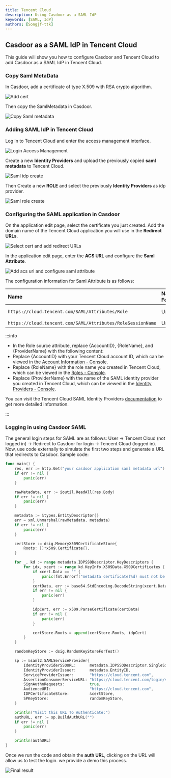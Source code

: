 ```yaml
---
title: Tencent Cloud
description: Using Casdoor as a SAML IdP
keywords: [SAML, IdP]
authors: [Songjf-ttk]
---
```


## Casdoor as a SAML IdP in Tencent Cloud

This guide will show you how to configure Casdoor and Tencent Cloud to add Casdoor as a SAML IdP in Tencent Cloud.

### Copy Saml MetaData

In Casdoor, add a certificate of type X.509 with RSA crypto algorithm.

![Add cert](/img/how-to-connect/saml/saml_tencent-cloud_cert.png)

Then copy the SamlMetadata in Casdoor.

![Copy Saml metadata](/img/how-to-connect/saml/saml_tencent-cloud_metadata.png)

### Adding SAML IdP in Tencent Cloud

Log in to Tencent Cloud and enter the access management interface.

![Login Access Management](/img/how-to-connect/saml/saml_tencent-cloud_access_management.png)

Create a new **Identity Providers** and upload the previously copied **saml metadata** to Tencent Cloud.

![Saml idp create](/img/how-to-connect/saml/saml_tencent-cloud_idp_create.png)

Then Create a new **ROLE** and select the previously **Identity Providers** as idp provider.

![Saml role create](/img/how-to-connect/saml/saml_tencent-cloud_create_role.png)

### Configuring the SAML application in Casdoor

On the application edit page, select the certificate you just created. Add the domain name of the Tencent Cloud application you will use in the **Redirect URLs**.

![Select cert and add redirect URLs](/img/how-to-connect/saml/saml_tencent-cloud_app.png)

In the application edit page, enter the **ACS URL** and configure the **Saml Attribute**.

![Add acs url and configure saml attribute](/img/how-to-connect/saml/saml_tencent-cloud_acs.png)

The configuration information for Saml Attribute is as follows:

| Name                                           | Name Format  | Value  |
|:---------------------------------------------  |:-------------|:-------|
| `https://cloud.tencent.com/SAML/Attributes/Role` | Unspecified  | qcs::cam::uin/{AccountID}:roleName/{RoleName1};qcs::cam::uin/{AccountID}:roleName/{RoleName2},qcs::cam::uin/{AccountID}:saml-provider/{ProviderName} |
| `https://cloud.tencent.com/SAML/Attributes/RoleSessionName` | Unspecified | casdoor |

:::info

* In the Role source attribute, replace {AccountID}, {RoleName}, and {ProviderName} with the following content:
* Replace {AccountID} with your Tencent Cloud account ID, which can be viewed in the [Account Information - Console](https://console.cloud.tencent.com/developer).
* Replace {RoleName} with the role name you created in Tencent Cloud, which can be viewed in the [Roles - Console](https://console.cloud.tencent.com/cam/role).
* Replace {ProviderName} with the name of the SAML identity provider you created in Tencent Cloud, which can be viewed in the [Identity Providers - Console](https://console.cloud.tencent.com/cam/idp).

You can visit the Tencent Cloud SAML Identity Providers [documentation](https://cloud.tencent.com/document/product/598/38058) to get more detailed information.

:::

### Logging in using Casdoor SAML

The general login steps for SAML are as follows: User -> Tencent Cloud (not logged in) -> Redirect to Casdoor for login -> Tencent Cloud (logged in). Now, use code externally to simulate the first two steps and generate a URL that redirects to Casdoor. Sample code:

```go
func main() {
    res, err := http.Get("your casdoor application saml metadata url")
    if err != nil {
        panic(err)
    }

    rawMetadata, err := ioutil.ReadAll(res.Body)
    if err != nil {
        panic(err)
    }

    metadata := &types.EntityDescriptor{}
    err = xml.Unmarshal(rawMetadata, metadata)
    if err != nil {
        panic(err)
    }

    certStore := dsig.MemoryX509CertificateStore{
        Roots: []*x509.Certificate{},
    }

    for _, kd := range metadata.IDPSSODescriptor.KeyDescriptors {
        for idx, xcert := range kd.KeyInfo.X509Data.X509Certificates {
            if xcert.Data == "" {
                panic(fmt.Errorf("metadata certificate(%d) must not be empty", idx))
            }
            certData, err := base64.StdEncoding.DecodeString(xcert.Data)
            if err != nil {
                panic(err)
            }

            idpCert, err := x509.ParseCertificate(certData)
            if err != nil {
                panic(err)
            }

            certStore.Roots = append(certStore.Roots, idpCert)
        }
    }

    randomKeyStore := dsig.RandomKeyStoreForTest()

    sp := &saml2.SAMLServiceProvider{
        IdentityProviderSSOURL:      metadata.IDPSSODescriptor.SingleSignOnServices[0].Location,
        IdentityProviderIssuer:      metadata.EntityID,
        ServiceProviderIssuer:       "https://cloud.tencent.com",
        AssertionConsumerServiceURL: "https://cloud.tencent.com/login/saml",
        SignAuthnRequests:           true,
        AudienceURI:                 "https://cloud.tencent.com",
        IDPCertificateStore:         &certStore,
        SPKeyStore:                  randomKeyStore,
    }

    println("Visit this URL To Authenticate:")
    authURL, err := sp.BuildAuthURL("")
    if err != nil {
        panic(err)
    }

    println(authURL)
}
```

Once we run the code and obtain the **auth URL**, clicking on the URL will allow us to test the login. we provide a demo this process.

![Final result](/img/how-to-connect/saml/saml_tencent-cloud_login_test.gif)
